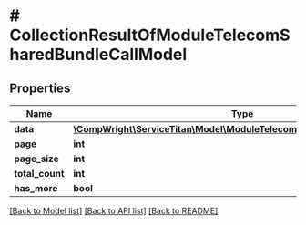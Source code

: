 # # CollectionResultOfModuleTelecomSharedBundleCallModel

## Properties

Name | Type | Description | Notes
------------ | ------------- | ------------- | -------------
**data** | [**\CompWright\ServiceTitan\Model\ModuleTelecomSharedBundleCallModel[]**](ModuleTelecomSharedBundleCallModel.md) |  |
**page** | **int** |  |
**page_size** | **int** |  |
**total_count** | **int** |  |
**has_more** | **bool** |  |

[[Back to Model list]](../../README.md#models) [[Back to API list]](../../README.md#endpoints) [[Back to README]](../../README.md)
